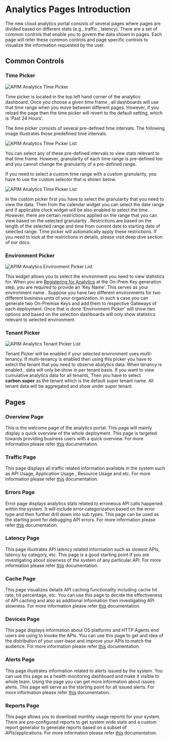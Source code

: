 # Analytics Pages Introduction
The new cloud analytics portal consists of several pages where pages are divided based on different stats (e.g., traffic
, latency). There are a set of common controls that enable you to govern the data shown in pages. Each page will refer these
 common controls and page specific controls to visualize the information requested by the user.
 
## Common Controls
### Time Picker
![APIM Analytics TIme Picker]({{base_path}}/assets/img/observe/time-picker.png)

Time picker is located in the top left hand corner of the analytics dashboard. Once you choose a given time frame
, all dashboards will use that time range when you move between different pages. However, if you reload the page then
 the time picker will revert to the default setting, which is 'Past 24 Hours'.
 
 The time picker consists of several pre-defined time intervals. The following image illustrates those predefined time intervals.
 
 ![APIM Analytics TIme Picker List]({{base_path}}/assets/img/observe/time-picker-list.png)
 
 You can select any of these pre-defined intervals to view stats relevant to that time frame. However, granularity of
  each time range is pre-defined too and you cannot change the granularity of a pre-defined range. 
  
  If you need to select a custom time range with a custom granularity, you have to use the custom selector that
   is shown below.
   
![APIM Analytics TIme Picker List]({{base_path}}/assets/img/observe/time-picker-custom.png)

In the custom picker first you have to select the granularity that you need to view the data. Then from the calendar
 widget you can select the date range and if applicable clock widget will be also enabled to select the time. However,
  there are certain restrictions applied on the range that you can view based on the selected granularity
  . Restrictions are based on the length of the selected range and time from current date to starting date of
   selected range. Time picker will automatically apply these restrictions. If you need to look at the restrictions
    in details, please visit deep dive section of our docs.
    
### Environment Picker

![APIM Analytics Environment Picker List]({{base_path}}/assets/img/observe/environment-picker.png)

This widget allows you to select the environment you need to view statistics for. When you are 
[Registering for Analytics]({{base_path}}/observe/api-manager-analytics/configure-analytics/register-for-analytics) 
at the On-Prem Key generation step, you are required to provide an 'Key Name'. This serves as your environment name
. Suppose you have two different environments for two different business units of your organization. In such a case
 you can generate two On-Premise Keys and add them to respective Gateways of each deployment. Once that is done
  'Environment Picker' will show two options and based on the selection dashboards will only show statistics relevant
   to selected environment.
   
### Tenant Picker

![APIM Analytics Tenant Picker List]({{base_path}}/assets/img/observe/tenant-picker.png)

Tenant Picker will be enabled if your selected environment uses multi-tenancy. If multi-tenancy is enabled then using
 this picker you have to select the tenant that you need to observe abalytics data. When tenancy is enabled
 , data will only be show in per tenant basis. If you want to view cumulative analytics data for all tenants, Then
  you have to select **carbon.super** as the tenant which is the default super tenant name. All tenant data will be
   aggregated and show under super tenant.
   
## Pages

### Overview Page
This is the welcome page of the analytics portal. This page will mainly display a quick overview of the whole
 deployment. This page is targeted towards providing business users with a quick overview. For more information
  please refer [this]({{base_path}}/observe/api-manager-analytics/analytics-pages/analytics-pages-overview) 
  documentation.
  
### Traffic Page
This page displays all traffic related information available in the system such as API Usage, Application Usage
, Resource Usage and etc. For more information please refer 
[this]({{base_path}}/observe/api-manager-analytics/analytics-pages/analytics-pages-traffic) documentation.

### Errors Page
Error page displays analytics stats related to erroneous API calls happened within the system. It will include error
 categorization based on the error type and then further drill down into sub types. This page can be used as the
  starting point for debugging API errors. For more information please refer 
  [this]({{base_path}}/observe/api-manager-analytics/analytics-pages/analytics-pages-erros) documentation.
  
### Latency Page 
This page illustrates API latency related information such as slowest APIs, latency by category, etc. This page is a
 good starting point if you are investigating about slowness of the system of any particular API. For more
  information please refer 
  [this]({{base_path}}/observe/api-manager-analytics/analytics-pages/analytics-pages-latency) documentation.
  
### Cache Page
This page visualizes details API caching functionality including cache hit rate, hit percentage, etc. You can use
 this page to decide the effectiveness of API caching and also as additional information then investigating API
  slowness. For more information please refer 
  [this]({{base_path}}/observe/api-manager-analytics/analytics-pages/analytics-pages-cache) documentation.
  
### Devices Page

This page displays information about OS platforms and HTTP Agents end users are using to invoke the APIs. You can use
 this page to get and idea of the distribution of your user-base and improve your APIs to match the audience. For
  more information please refer 
  [this]({{base_path}}/observe/api-manager-analytics/analytics-pages/analytics-pages-devices) documentation.
  
### Alerts Page

This page illustrates information related to alerts issued by the system. You can use this page as a health monitoring
 dashboard and make it visible to whole team. Using the page you can get more information about issues alerts. This page
  will serve as the starting point for all issued alerts. For more information please refer 
  [this]({{base_path}}/observe/api-manager-analytics/analytics-pages/analytics-pages-alerts) documentation.
  
### Reports Page

This page allows you to download monthly usage reports for your system. There are pre-configured reports to get
 system wide stats and a custom report generator to generate reports based on a subset of APIs/applications. For more
  information please refer 
  [this]({{base_path}}/observe/api-manager-analytics/analytics-pages/analytics-pages-report) documentation.
